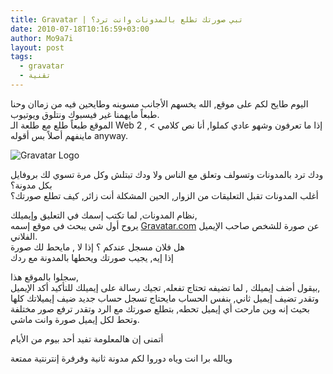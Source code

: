 ```yaml
---
title: Gravatar | تبي صورتك تطلع بالمدونات وانت ترد؟
date: 2010-07-18T10:16:59+03:00
author: Mo9a7i
layout: post
tags:
  - gravatar
  - تقنية
---
```

اليوم طايح لكم على موقع, الله يخسهم الأجانب مسوينه وطايحين فيه من زماان وحنا طبعاً مايهمنا غير فيسبوك ونتلوق ويوتيوب.  
الموقع طبعاً طلع مع طلعة الـ Web 2 , < إذا ما تعرفون وشهو عادي كملوا, أنا نص كلامي ماينفهم أصلاً بس أقوله anyway.

![Gravatar Logo](http://s.gravatar.com/images/gravatar-biglogo.png)

ودك ترد بالمدونات وتسولف وتعلق مع الناس ولا ودك تبتلش وكل مرة تسوي لك بروفايل بكل مدونة؟  
أغلب المدونات تقبل التعليقات من الزوار, الحين المشكلة أنت زائر, كيف تطلع صورتك؟

نظام المدونات, لما تكتب إسمك في التعليق وإيميلك,  
يروح أول شي يبحث في موقع إسمه [Gravatar.com](http://www.gravatar.com) عن صورة للشخص صاحب الإيميل الفلاني.  
هل فلان مسجل عندكم ؟ إذا لا , مايحط لك صورة  
إذا إيه, يجيب صورتك ويحطها بالمدونة مع ردك

سجلوا بالموقع هذا,  
بيقول أضف إيميلك , لما تضيفه تحتاج تفعله, تجيك رسالة على إيميلك للتأكيد أكد الإيميل,  
وتقدر تضيف إيميل ثاني, بنفس الحساب مايحتاج تسجل حساب جديد ضيف إيميلاتك كلها بحيث إنه وين مارحت أي إيميل تحطه, بتطلع صورتك مع الرد وتقدر ترفع صور مختلفة وتحط لكل إيميل صورة وانت ماشي.

أتمنى إن هالمعلومة تفيد أحد بيوم من الأيام

ويالله برا انت وياه دوروا لكم مدونة ثانية وفرفرة إنترنتية ممتعة
